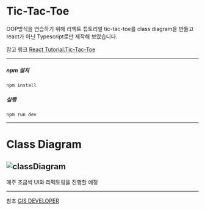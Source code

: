# Tic-Tac-Toe

OOP방식을 연습하기 위해 리엑트 튜토리얼 tic-tac-toe를 class diagram을 만들고 react가 아닌 Typescript로만 제작해 보았습니다.

참고 링크
[React Tutorial:Tic-Tac-Toe][reactLink]

[reactLink]: https://react.dev/learn/tutorial-tic-tac-toe

---

##### npm 설치

```
npm install
```
##### 실행
```
npm run dev
```

---
# Class Diagram

![classDiagram](https://github.com/zjh1687/tictactoe/assets/51727291/828b07f7-2946-4a68-9133-3b7b2feaa581)
---

매주 조금씩 UI와 리펙토링을 진행할 예정

---

참조
[GIS DEVELOPER][youtube]

[youtube]: https://www.youtube.com/@gisdeveloper

